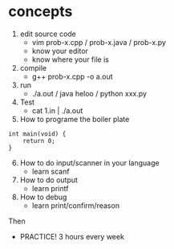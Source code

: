 # concepts

1. edit source code
    * vim prob-x.cpp / prob-x.java / prob-x.py
    * know your editor
    * know where your file is
2. compile
    * g++ prob-x.cpp -o a.out
3. run
    * ./a.out   / java heloo   / python xxx.py
4. Test
    * cat 1.in | ./a.out
5. How to programe the boiler plate
```
int main(void) {
    return 0;
}
```
6. How to do input/scanner in your language
    * learn scanf
7. How to do output
    * learn printf
8. How to debug
    * learn print/confirm/reason

Then
* PRACTICE! 3 hours every week
